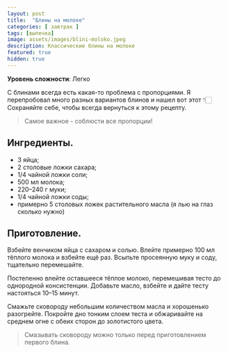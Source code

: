 ```yaml
---
layout: post
title:  "Блины на молоке"
categories: [ завтрак ]
tags: [выпечка]
image: assets/images/blini-moloko.jpeg
description: Классические блины на молоке
featured: true
hidden: true
---
```


**Уровень сложности**: Легко

С блинами всегда есть какая-то проблема с пропорциями. Я перепробовал много разных вариантов блинов и нашел вот этот 👇🏻 Сохраняйте себе, чтобы всегда вернуться к этому рецепту.

>Самое важное - соблюсти все пропорции!

## Ингредиенты.  

* 3 яйца;
* 2 столовые ложки сахара;
* 1/4 чайной ложки соли;
* 500 мл молока;
* 220–240 г муки;
* 1/4 чайной ложки соды;
* примерно 5 столовых ложек растительного масла (я лью на глаз сколько нужно)

## Приготовление.  

Взбейте венчиком яйца с сахаром и солью. Влейте примерно 100 мл тёплого молока и взбейте ещё раз. Всыпьте просеянную муку и соду, тщательно перемешайте.  

Постепенно влейте оставшееся тёплое молоко, перемешивая тесто до однородной консистенции. Добавьте масло, взбейте и дайте тесту настояться 10–15 минут.  

Смажьте сковороду небольшим количеством масла и хорошенько разогрейте. Покройте дно тонким слоем теста и обжаривайте на среднем огне с обеих сторон до золотистого цвета.  

>Смазывать сковороду можно только перед приготовлением первого блина.
